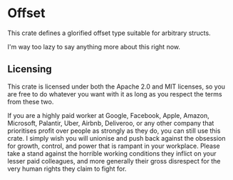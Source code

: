 # Offset

This crate defines a glorified offset type suitable for arbitrary structs.

I'm way too lazy to say anything more about this right now.

## Licensing

This crate is licensed under both the Apache 2.0 and MIT licenses, so you are
free to do whatever you want with it as long as you respect the terms from
these two.

If you are a highly paid worker at Google, Facebook, Apple, Amazon, Microsoft,
Palantir, Uber, Airbnb, Deliveroo, or any other company that prioritises profit
over people as strongly as they do, you can still use this crate. I simply wish
you will unionise and push back against the obsession for growth, control, and
power that is rampant in your workplace. Please take a stand against the
horrible working conditions they inflict on your lesser paid colleagues, and
more generally their gross disrespect for the very human rights they claim to
fight for.
